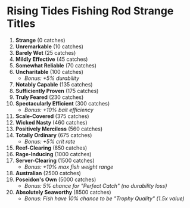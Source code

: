 # Rising Tides Fishing Rod Strange Titles

1. **Strange** (0 catches)
2. **Unremarkable** (10 catches)
3. **Barely Wet** (25 catches)
4. **Mildly Effective** (45 catches)
5. **Somewhat Reliable** (70 catches)
6. **Uncharitable** (100 catches)
   - *Bonus: +5% durability*
7. **Notably Capable** (135 catches)
8. **Sufficiently Proven** (175 catches)
9. **Truly Feared** (230 catches)
10. **Spectacularly Efficient** (300 catches)
    - *Bonus: +10% bait efficiency*
11. **Scale-Covered** (375 catches)
12. **Wicked Nasty** (460 catches)
13. **Positively Merciless** (560 catches)
14. **Totally Ordinary** (675 catches)
    - *Bonus: +5% crit rate*
15. **Reef-Clearing** (850 catches)
16. **Rage-Inducing** (1000 catches)
17. **Server-Clearing** (1500 catches)
    - *Bonus: +10% max fish weight range*
18. **Australian** (2500 catches)
19. **Poseidon's Own** (5000 catches)
    - *Bonus: 5% chance for "Perfect Catch" (no durability loss)*
20. **Absolutely Seaworthy** (8500 catches)
    - *Bonus: Fish have 10% chance to be "Trophy Quality" (1.5x value)*
